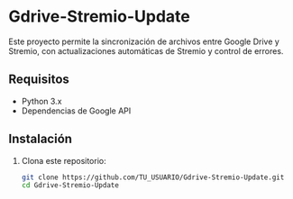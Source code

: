 # Gdrive-Stremio-Update

Este proyecto permite la sincronización de archivos entre Google Drive y Stremio, con actualizaciones automáticas de Stremio y control de errores.

## Requisitos

- Python 3.x
- Dependencias de Google API

## Instalación

1. Clona este repositorio:
   ```bash
   git clone https://github.com/TU_USUARIO/Gdrive-Stremio-Update.git
   cd Gdrive-Stremio-Update
